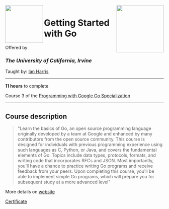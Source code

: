 <a href="https://www.coursera.org/learn/golang-getting-started">
<img src="/img/Getting%20Started%20with%20Go%20logo.avif" width="150" height="150" align="right">
</a>

<img src="https://upload.wikimedia.org/wikipedia/commons/8/8f/University_of_California%2C_Irvine_logo.svg" width="120" height="120" align="left">

# Getting Started with Go

Offered by 
### *The University of California, Irvine*

Taught by: [Ian Harris](https://www.coursera.org/instructor/ianharris)

---

**11 hours** to complete

Course 3 of the [Programming with Google Go Specialization](../) 

---

## Course description

>"Learn the basics of Go, an open source programming language originally developed by a team at Google and enhanced by many contributors from the open source community. This course is designed for individuals with previous programming experience using such languages as C, Python, or Java, and covers the fundamental elements of Go. Topics include data types, protocols, formats, and writing code that incorporates RFCs and JSON. Most importantly, you’ll have a chance to practice writing Go programs and receive feedback from your peers. Upon completing this course, you'll be able to implement simple Go programs, which will prepare you for subsequent study at a more advanced level"

More details on [website](https://www.coursera.org/learn/golang-getting-started)

[Certificate](https://github.com/kubapeter/portfolio/blob/main/Coursera%20Courses/Specializations/Programming%20with%20Google%20Go/Getting%20Started%20with%20Go/Coursera%20Certificate%20Getting%20Started%20with%20Go.pdf)
